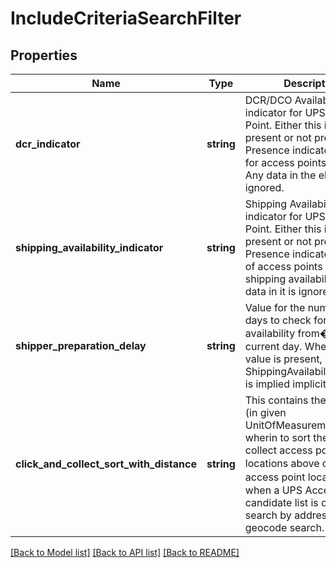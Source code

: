 # IncludeCriteriaSearchFilter

## Properties
Name | Type | Description | Notes
------------ | ------------- | ------------- | -------------
**dcr_indicator** | **string** | DCR/DCO Availability indicator for UPS Access Point. Either this indicator is present or not present. Presence indicates a search for access points with DCR. Any data in the element is ignored. | [optional] 
**shipping_availability_indicator** | **string** | Shipping Availability indicator for UPS Access Point. Either this indicator is present or not present. Presence indicates a search of access points with shipping availability. Any data in it is ignored. | [optional] 
**shipper_preparation_delay** | **string** | Value for the number of days to check for shipping availability from� the current day. When this value is present, ShippingAvailabilityIndicator is implied implicitly. | [optional] 
**click_and_collect_sort_with_distance** | **string** | This contains the distance (in given UnitOfMeasurement) wherin to sort the click and collect access point locations above other� access point locations� when a UPS Access Point candidate list is obtained in search by address or geocode search. | [optional] 

[[Back to Model list]](../../README.md#documentation-for-models) [[Back to API list]](../../README.md#documentation-for-api-endpoints) [[Back to README]](../../README.md)

